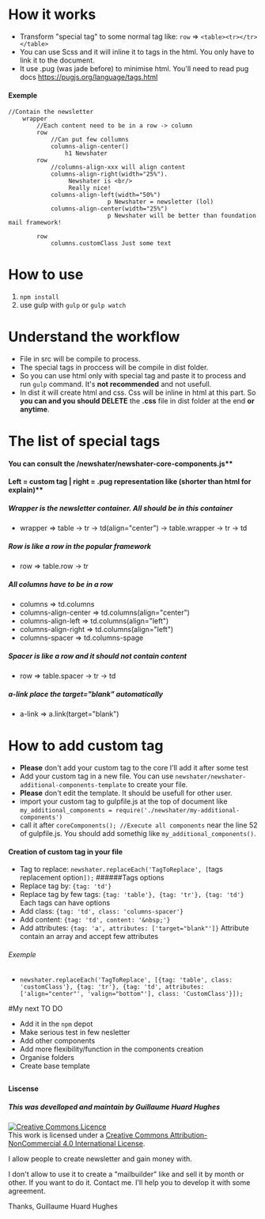 # How it works
* Transform "special tag" to some normal tag like: ```row``` => ```<table><tr></tr></table>```
* You can use Scss and it will inline it to tags in the html. You only have to link it to the document.
* It use .pug (was jade before) to minimise html. You'll need to read pug docs <a href="https://pugjs.org/language/tags.html">https://pugjs.org/language/tags.html</a>
#### Exemple
```
//Contain the newsletter
    wrapper
        //Each content need to be in a row -> column
        row
            //Can put few collumns
            columns-align-center()
                h1 Newshater
        row
            //columns-align-xxx will align content
            columns-align-right(width="25%").
                 Newshater is <br/>
                 Really nice!
            columns-align-left(width="50%")
                            p Newshater = newsletter (lol)
            columns-align-center(width="25%")
                            p Newshater will be better than foundation mail framework!
                            
        row
            columns.customClass Just some text
```


# How to use
1. ```npm install```
2. use gulp with ```gulp``` or ```gulp watch```

# Understand the workflow
* File in src will be compile to process.
* The special tags in proccess will be compile in dist folder.
* So you can use html only with special tag and paste it to process and run ```gulp``` command. It's **not recommended** and not usefull.
* In dist it will create html and css. Css will be inline in html at this part. So **you can and you should DELETE** the **.css** file in dist folder at the end **or anytime**.

# The list of special tags
#### You can consult the /newshater/newshater-core-components.js**<br/>
#### Left = custom tag | right = .pug **representation like** (shorter than html for explain)**

##### Wrapper is the newsletter container. All should be in this container
* wrapper => table -> tr -> td(align="center") -> table.wrapper -> tr -> td

##### Row is like a row in the popular framework
* row => table.row -> tr 

##### All columns have to be in a row
* columns => td.columns
* columns-align-center => td.columns(align="center")
* columns-align-left => td.columns(align="left")
* columns-align-right => td.columns(align="left")
* columns-spacer => td.columns-spage &nbsp;

##### Spacer is like a row and it should not contain content
* row => table.spacer -> tr -> td

##### a-link place the target="blank" automatically
* a-link => a.link(target="blank")

# How to add custom tag
* **Please** don't add your custom tag to the core I'll add it after some test
* Add your custom tag in a new file. You can use ```newshater/newshater-additional-components-template``` to create your file.
* **Please** don't edit the template. It should be usefull for other user.
* import your custom tag to gulpfile.js at the top of document like ```my_additional_components = require('./newshater/my-additional-components')```
* call it after ```coreComponents(); //Execute all components``` near the line 52 of gulpfile.js. You should add somethig like ```my_additional_components()```.

#### Creation of custom tag in your file
* Tag to replace: ```newshater.replaceEach('TagToReplace', [```tags replacement option```]);```
######Tags options
* Replace tag by: ```{tag: 'td'}```
* Replace tag by few tags: ```{tag: 'table'}, {tag: 'tr'}, {tag: 'td'}``` Each tags can have options
* Add class: ```{tag: 'td', class: 'columns-spacer'}```
* Add content: ```{tag: 'td', content: '&nbsp;'}```
* Add attributes: ```{tag: 'a', attributes: ['target="blank"']}``` Attribute contain an array and accept few attributes
###### Exemple
* ```newshater.replaceEach('TagToReplace', [{tag: 'table', class: 'customClass'}, {tag: 'tr'}, {tag: 'td', attributes: ['align="center"', 'valign="bottom"'], class: 'CustomClass'}]);```


#My next TO DO
* Add it in the ```npm``` depot
* Make serious test in few nesletter
* Add other components
* Add more flexibility/function in the components creation
* Organise folders
* Create base template

##
#### Liscense
##### This was develloped and maintain by Guillaume Huard Hughes
<a rel="license" href="http://creativecommons.org/licenses/by-nc/4.0/"><img alt="Creative Commons Licence" style="border-width:0" src="https://i.creativecommons.org/l/by-nc/4.0/88x31.png" /></a><br />This work is licensed under a <a rel="license" href="http://creativecommons.org/licenses/by-nc/4.0/">Creative Commons Attribution-NonCommercial 4.0 International License</a>.
<p>I allow people to create newsletter and gain money with.</p>

<p>I don't allow to use it to create a "mailbuilder" like and sell it by month or other.
If you want to do it. Contact me. I'll help you to develop it with some agreement.</p>

Thanks,
Guillaume Huard Hughes
